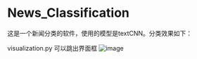 # News_Classification

这是一个新闻分类的软件，使用的模型是textCNN。分类效果如下：

visualization.py 可以跳出界面框
![image](https://user-images.githubusercontent.com/76056473/224910640-c3673c43-d466-47fe-a6ab-3c8bfb16af18.png)
